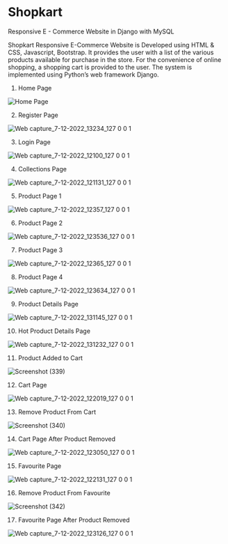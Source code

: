 # Shopkart
Responsive E - Commerce Website in Django with MySQL

Shopkart Responsive E-Commerce Website is
Developed using HTML & CSS, Javascript, Bootstrap. It
provides the user with a list of the various products available
for purchase in the store. For the convenience of online
shopping, a shopping cart is provided to the user. 
The system is implemented using Python’s web
framework Django.


1. Home Page

![Home Page](https://user-images.githubusercontent.com/116350176/206112485-32de3609-08d6-4e77-8c5c-8357251ffbe4.jpeg)


2. Register Page

![Web capture_7-12-2022_13234_127 0 0 1](https://user-images.githubusercontent.com/116350176/206116785-9d561582-9728-4dff-a193-9d655c9b6de7.jpeg)


3. Login Page

![Web capture_7-12-2022_12100_127 0 0 1](https://user-images.githubusercontent.com/116350176/206114998-b2f39c7b-f17d-480b-b4dd-80da67585bb3.jpeg)


4. Collections Page

![Web capture_7-12-2022_121131_127 0 0 1](https://user-images.githubusercontent.com/116350176/206115160-806f53b2-d6f5-4679-b8dd-8377191b966f.jpeg)


5. Product Page 1

![Web capture_7-12-2022_12357_127 0 0 1](https://user-images.githubusercontent.com/116350176/206115621-63b4ed01-4e5d-498e-8a05-060cd3f373e3.jpeg)


6. Product Page 2

![Web capture_7-12-2022_123536_127 0 0 1](https://user-images.githubusercontent.com/116350176/206117219-4015586f-b019-495b-970b-28a8071ff985.jpeg)


7. Product Page 3

![Web capture_7-12-2022_12365_127 0 0 1](https://user-images.githubusercontent.com/116350176/206117341-01b7ce1a-890d-4440-a475-59681214881e.jpeg)


8. Product Page 4

![Web capture_7-12-2022_123634_127 0 0 1](https://user-images.githubusercontent.com/116350176/206119103-2028b4d0-f0de-4f23-a47c-8e509678c3f4.jpeg)

9. Product Details Page

![Web capture_7-12-2022_131145_127 0 0 1](https://user-images.githubusercontent.com/116350176/206118281-04e9af53-4f7e-4995-8c80-c7fa37a10342.jpeg)


10. Hot Product Details Page

![Web capture_7-12-2022_131232_127 0 0 1](https://user-images.githubusercontent.com/116350176/206118561-2ea090a6-a80b-4593-81d3-c49f51a7fe1d.jpeg)


11. Product Added to Cart

![Screenshot (339)](https://user-images.githubusercontent.com/116350176/206124054-0609879b-34e5-4172-ab15-d43f453fe654.png)


12. Cart Page

![Web capture_7-12-2022_122019_127 0 0 1](https://user-images.githubusercontent.com/116350176/206124962-f4ff9ea6-2945-4fab-8aa8-194f3debfc74.jpeg)


13. Remove Product From Cart

![Screenshot (340)](https://user-images.githubusercontent.com/116350176/206125550-1e21c044-1bc3-46f0-9ee5-a5155a34bd02.png)


14. Cart Page After Product Removed

![Web capture_7-12-2022_123050_127 0 0 1](https://user-images.githubusercontent.com/116350176/206126034-3d4a7250-6831-4064-8b6d-5b53d3beb527.jpeg)


15. Favourite Page

![Web capture_7-12-2022_122131_127 0 0 1](https://user-images.githubusercontent.com/116350176/206126302-da166dd0-955c-42e4-9d3e-01cbd7fbb5a8.jpeg)


16. Remove Product From Favourite

![Screenshot (342)](https://user-images.githubusercontent.com/116350176/206126925-28804b27-20e5-4576-9f47-5ab4a98e9fa5.png)


17. Favourite Page After Product Removed

![Web capture_7-12-2022_123126_127 0 0 1](https://user-images.githubusercontent.com/116350176/206127231-56c603de-7c90-40d0-81a2-f887e0a892c4.jpeg)













